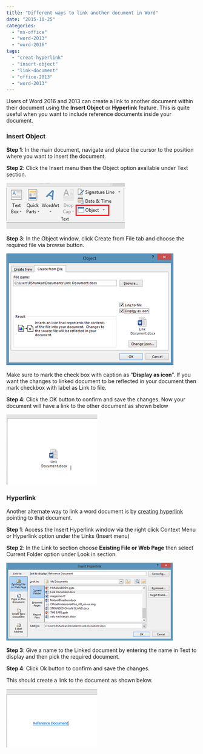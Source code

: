 ```yaml
---
title: "Different ways to link another document in Word"
date: "2015-10-25"
categories: 
  - "ms-office"
  - "word-2013"
  - "word-2016"
tags: 
  - "creat-hyperlink"
  - "insert-object"
  - "link-document"
  - "office-2013"
  - "word-2013"
---
```


Users of Word 2016 and 2013 can create a link to another document within their document using the **Insert Object** or **Hyperlink** feature. This is quite useful when you want to include reference documents inside your document.  

### Insert Object

**Step 1**: In the main document, navigate and place the cursor to the position where you want to insert the document.

**Step 2**: Click the Insert menu then the Object option available under Text section.

[![Insert Object Word 2013](images/image_thumb42.png "Insert Object Word 2013")](http://blogmines.com/blog/wp-content/uploads/2013/05/image41.png)

**Step 3**: In the Object window, click Create from File tab and choose the required file via browse button.

[![image](images/image_thumb43.png "image")](http://blogmines.com/blog/wp-content/uploads/2013/05/image42.png)

Make sure to mark the check box with caption as “**Display as icon**”. If you want the changes to linked document to be reflected in your document then mark checkbox with label as Link to file.

**Step 4**: Click the OK button to confirm and save the changes. Now your document will have a link to the other document as shown below

[![image](images/1_image_thumb44.png "image")](http://blogmines.com/blog/wp-content/uploads/2013/05/image43.png)

### Hyperlink

Another alternate way to link a word document is by [creating hyperlink](http://blogmines.com/blog/2013/05/13/how-to-insert-hyperlink-in-word-2013/) pointing to that document.

**Step 1**: Access the Insert Hyperlink window via the right click Context Menu or Hyperlink option under the Links (Insert menu)

**Step 2**: In the Link to section choose **Existing File or Web Page** then select Current Folder option under Look in section.

[![image](images/image_thumb45.png "image")](http://blogmines.com/blog/wp-content/uploads/2013/05/image44.png)

**Step 3**: Give a name to the Linked document by entering the name in Text to display and then pick the required document.

**Step 4**: Click Ok button to confirm and save the changes.

This should create a link to the document as shown below.

[![image](images/image_thumb46.png "image")](http://blogmines.com/blog/wp-content/uploads/2013/05/image45.png)
